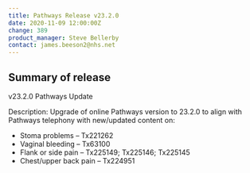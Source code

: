 ```yaml
---
title: Pathways Release v23.2.0
date: 2020-11-09 12:00:00Z
change: 389
product_manager: Steve Bellerby
contact: james.beeson2@nhs.net
---
```


## Summary of release

v23.2.0 Pathways Update

Description: Upgrade of online Pathways version to 23.2.0 to align with Pathways telephony with new/updated content on:

- Stoma problems – Tx221262
- Vaginal bleeding – Tx63100
- Flank or side pain – Tx225149; Tx225146; Tx225145
- Chest/upper back pain – Tx224951
